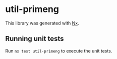# util-primeng

This library was generated with [Nx](https://nx.dev).

## Running unit tests

Run `nx test util-primeng` to execute the unit tests.
